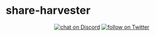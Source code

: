 # share-harvester
<p align="center">
<a href="https://discord.gg/HmspXmW">
  <img src="https://img.shields.io/discord/446124652679397398.svg"
    alt="chat on Discord"></a>

<a href="https://twitter.com/intent/follow?screen_name=SHARE_research">
  <img src="https://img.shields.io/twitter/follow/SHARE_research.svg?style=social&logo=twitter"
    alt="follow on Twitter"></a>
</p>
